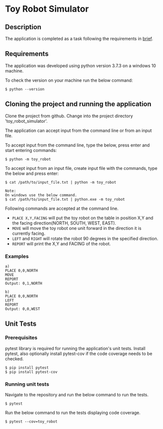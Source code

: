 # Toy Robot Simulator

## Description
The application is completed as a task following the requirements in [brief](BRIEF.md).

## Requirements
The application was developed using python version 3.7.3 on a windows 10 machine.

To check the version on your machine run the below command:

    $ python --version

## Cloning the project and running the application
Clone the project from github. Change into the project directory 'toy_robot_simulator'.

The application can accept input from the command line or from an input file.

To accept input from the command line, type the below, press enter and start entering commands:

    $ python -m toy_robot
    

To accept input from an input file, create input file with the commands, type the below and press enter:

    $ cat /path/to/input_file.txt | python -m toy_robot
    
    Note: 
    On windows use the below command.
    $ cat /path/to/input_file.txt | python.exe -m toy_robot


Following commands are accepted at the command line. 
* `PLACE X,Y,FACING` will put the toy robot on the table in position X,Y and the facing direction(NORTH, SOUTH, WEST, EAST).
* `MOVE` will move the toy robot one unit forward in the direction it is currently facing.
* `LEFT` and `RIGHT` will rotate the robot 90 degrees in the specified direction.
* `REPORT` will print the X,Y and FACING of the robot.

### Examples
```
a)
PLACE 0,0,NORTH
MOVE
REPORT
Output: 0,1,NORTH

b)
PLACE 0,0,NORTH
LEFT
REPORT
Output: 0,0,WEST
```

## Unit Tests

### Prerequisites
pytest library is required for running the application's unit tests. Install pytest, also optionally install pytest-cov if the code coverage needs to be checked.

    $ pip install pytest
    $ pip install pytest-cov

### Running unit tests
Navigate to the repository and run the below command to run the tests.

    $ pytest

Run the below command to run the tests displaying code coverage.

    $ pytest --cov=toy_robot
